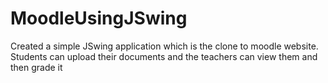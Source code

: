 # MoodleUsingJSwing

Created a simple JSwing application which is the clone to moodle website. Students can upload their documents and the teachers can view them and then grade it 
